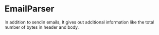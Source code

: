 # EmailParser
In addition to sendin emails, It gives out additional information like the total number of bytes in header and body.
